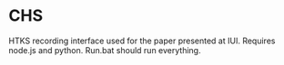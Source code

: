 # CHS

HTKS recording interface used for the paper presented at IUI.
Requires node.js and python.
Run.bat should run everything.
